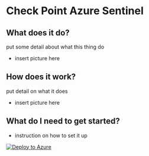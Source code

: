 # Check Point Azure Sentinel 

## What does it do?

put some detail about what this thing do

- insert picture here

## How does it work?

put detail on what it does

- insert picture here

## What do I need to get started?

* instruction on how to set it up

[![Deploy to Azure](https://azuredeploy.net/deploybutton.png)](https://portal.azure.com/#create/Microsoft.Template/uri/https%3A%2F%2Fraw.githubusercontent.com%2Fchrisbeckett%2Fdome9-teams-connector%2Fmaster%2Fdeployment-template.json)

